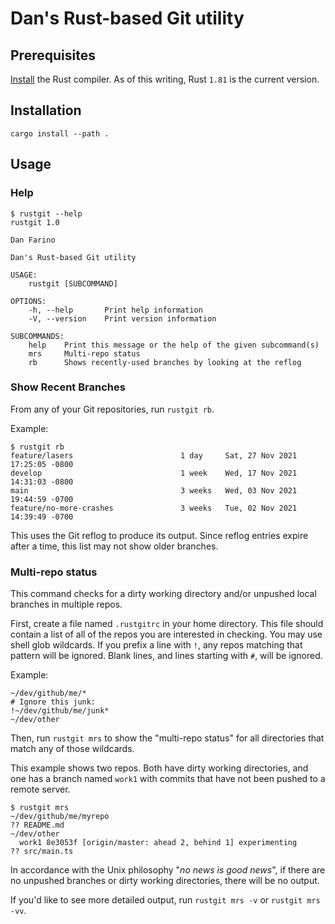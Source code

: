# Dan's Rust-based Git utility

## Prerequisites

[Install](https://www.rust-lang.org/learn/get-started) the Rust compiler. As of this writing, Rust `1.81` is the current version.

## Installation

`cargo install --path .`

## Usage

### Help

```
$ rustgit --help
rustgit 1.0

Dan Farino

Dan's Rust-based Git utility

USAGE:
    rustgit [SUBCOMMAND]

OPTIONS:
    -h, --help       Print help information
    -V, --version    Print version information

SUBCOMMANDS:
    help    Print this message or the help of the given subcommand(s)
    mrs     Multi-repo status
    rb      Shows recently-used branches by looking at the reflog
```

### Show Recent Branches

From any of your Git repositories, run `rustgit rb`.

Example:

```
$ rustgit rb
feature/lasers                        1 day     Sat, 27 Nov 2021 17:25:05 -0800
develop                               1 week    Wed, 17 Nov 2021 14:31:03 -0800
main                                  3 weeks   Wed, 03 Nov 2021 19:44:59 -0700
feature/no-more-crashes               3 weeks   Tue, 02 Nov 2021 14:39:49 -0700
```

This uses the Git reflog to produce its output. Since reflog entries expire after a time, this list may not show older branches.

### Multi-repo status

This command checks for a dirty working directory and/or unpushed local branches in multiple repos.

First, create a file named `.rustgitrc` in your home directory. This file should contain a list of all of the repos you are interested in checking. You may use shell glob wildcards. If you prefix a line with `!`, any repos matching that pattern will be ignored. Blank lines, and lines starting with `#`, will be ignored.

Example:
```
~/dev/github/me/*
# Ignore this junk:
!~/dev/github/me/junk*
~/dev/other
```

Then, run `rustgit mrs` to show the "multi-repo status" for all directories that match any of those wildcards.

This example shows two repos. Both have dirty working directories, and one has a branch named `work1` with commits that have not been pushed to a remote server.
```
$ rustgit mrs
~/dev/github/me/myrepo
?? README.md
~/dev/other
  work1 8e3053f [origin/master: ahead 2, behind 1] experimenting
?? src/main.ts
```

In accordance with the Unix philosophy "*no news is good news*", if there are no unpushed branches or dirty working directories, there will be no output.

If you'd like to see more detailed output, run `rustgit mrs -v` or `rustgit mrs -vv`. 